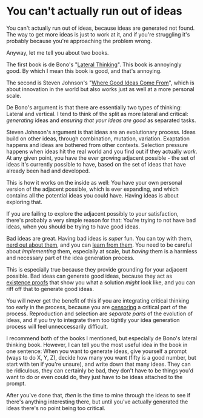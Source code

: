 # You can't actually run out of ideas

You can't actually run out of ideas, because ideas are generated not found.
The way to get more ideas is just to work at it, and if you're struggling it's probably because you're approaching the problem wrong.

Anyway, let me tell you about two books.

The first book is de Bono's "[Lateral Thinking](https://amzn.to/38y5E3H)". This book is annoyingly good. By which I mean this book is good, and that's annoying.

The second is Steven Johnson's "[Where Good Ideas Come From](https://amzn.to/2TvxGIV)", which is about innovation in the world but also works just as well at a more personal scale.

De Bono's argument is that there are essentially two types of thinking: Lateral and vertical. I tend to think of the split as more lateral and critical: *generating* ideas and *ensuring that your ideas are good* as separated tasks.

Steven Johnson's argument is that ideas are an evolutionary process.
Ideas build on other ideas, through combination, mutation, variation.
Exaptation happens and ideas are bothered from other contexts.
Selection pressure happens when ideas hit the real world and you find out if they actually *work*.
At any given point, you have the ever growing adjacent possible - the set of ideas it's currently possible to have, based on the set of ideas that have already been had and developed.

This is how it works on the inside as well: You have your own personal version of the adjacent possible, which is ever expanding, and which contains all the potential ideas you could have.
Having ideas is about exploring that.

If you are failing to explore the adjacent possibly to your satisfaction, there's probably a very simple reason for that: You're trying to not have bad ideas, when you should be trying to have good ideas.

Bad ideas are great. Having bad ideas is *super* fun. You can toy with them, [nerd out about them](https://notebook.drmaciver.com/posts/2020-03-07-07:38.html), and you can [learn from them](https://notebook.drmaciver.com/posts/2020-02-26-16:07.html).
You need to be careful about *implementing* them, especially at scale, but *having* them is a harmless and necessary part of the idea generation process.

This is especially true because they provide grounding for your adjacent possible. Bad ideas can generate good ideas, because they act as [existence proofs](https://notebook.drmaciver.com/posts/2020-03-05-11:27.html) that show you what a solution *might* look like, and you can riff off that to generate good ideas.

You will never get the benefit of this if you are integrating critical thinking too early in the process, because you are [censoring](https://notebook.drmaciver.com/posts/2020-03-06-07:46.html) a critical part of the process.
Reproduction and selection are *separate parts* of the evolution of ideas, and if you try to integrate them too tightly your idea generation process will feel unneccessarily difficult.

I recommend both of the books I mentioned, but especially de Bono's lateral thinking book.
However, I can tell you the most useful idea in the book in one sentence:
When you want to generate ideas, give yourself a prompt (ways to do X, Y, Z), decide how many you want (fifty is a good number, but start with ten if you're unsure), and write down that many ideas. They can be ridiculous, they can certainly be bad, they don't have to be things you'd want to do or even could do, they just have to be ideas attached to the prompt.

After you've done that, *then* is the time to mine through the ideas to see if there's anything interesting there, but until you've actually generated the ideas there's no point being too critical.
